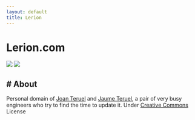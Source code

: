 ```yaml
---
layout: default
title: Lerion
---
```

# Lerion.com

[![][1]][4] [![][2]][3]

## # About

Personal domain of [Joan Teruel][3] and [Jaume Teruel][4], a pair of very busy engineers who try to find the time to update it. Under [Creative Commons][5] License 

   [1]: /images/jaumeteruel_square.png
   [2]: /images/joanteruel_square.png
   [3]: http://www.joanteruel.com
   [4]: http://www.jaumeteruel.com
   [5]: https://creativecommons.org/licenses/by-nc-sa/3.0/
